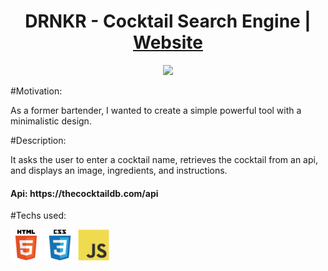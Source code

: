 <h1 align="center">DRNKR - Cocktail Search Engine | <a href="https://drnkr.netlify.app/">Website</a></h1>
<div align="center">
	  <img src="https://github.com/GregTorrillo/DRNKR/blob/main/drnkr.gif" width="25%" />
</div>

#Motivation: 
<p>As a former bartender, I wanted to create a simple powerful tool with a minimalistic design.</p>
	
#Description:
<p>It asks the user to enter a cocktail name, retrieves the cocktail from an api, and displays an image, ingredients, and instructions.</p>
	
<h4>Api: https://thecocktaildb.com/api</h4>	

#Techs used:
<p align="left"><img src="https://raw.githubusercontent.com/devicons/devicon/master/icons/html5/html5-original-wordmark.svg" alt="html5" width="50" height="50"/> <img src="https://raw.githubusercontent.com/devicons/devicon/master/icons/css3/css3-original-wordmark.svg" alt="css3" width="50" height="50"/> <img src="https://raw.githubusercontent.com/devicons/devicon/master/icons/javascript/javascript-original.svg" alt="javascript" width="50" height="50"/></p>


